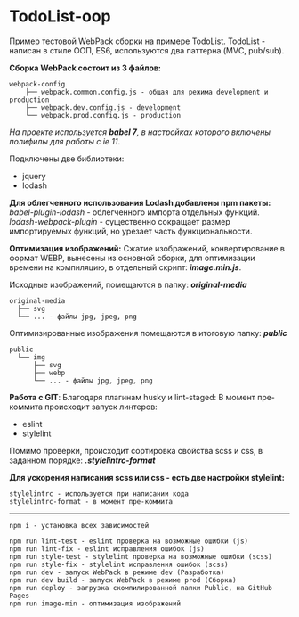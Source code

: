 # TodoList-oop

Пример тестовой WebPack сборки на примере TodoList.
TodoList - написан в стиле ООП, ES6, используются два паттерна (MVС, pub/sub).

**Сборка WebPack состоит из 3 файлов:**

```
webpack-config
    ├── webpack.common.config.js - общая для режима development и production
    ├── webpack.dev.config.js - development
    └── webpack.prod.config.js - production
```

_На проекте используется **babel 7**, в настройках которого включены полифилы
для работы с ie 11_.

Подключены две библиотеки:

- jquery
- lodash

**Для облегченного использования Lodash добавлены npm пакеты:**
_babel-plugin-lodash_ - облегченного импорта отдельных функций.
_lodash-webpack-plugin_ - существенно сокращает размер импортируемых функций,
но урезает часть функциональности.

**Оптимизация изображений:**
Сжатие изображений, конвертирование в формат WEBP, вынесены из основной сборки,
для оптимизации времени на компиляцию, в отдельный скрипт: **_image.min.js_**.

Исходные изображений, помещаются в папку: **_original-media_**

```
original-media
  ├── svg
  └── ... - файлы jpg, jpeg, png
```

Оптимизированные изображения помещаются в итоговую папку: **_public_**

```
public
  └── img
      ├── svg
      ├── webp
      └── ... - файлы jpg, jpeg, png
```

**Работа с GIT**:
Благодаря плагинам husky и lint-staged:
В момент пре-коммита происходит запуск линтеров:

- eslint
- stylelint

Помимо проверки, происходит сортировка свойства scss и css, в заданном порядке:
**_.stylelintrc-format_**

**Для ускорения написания scss или css - есть две настройки stylelint:**

```
stylelintrc - используется при написании кода
stylelintrc-format - в момент пре-коммита

```

---

```
npm i - установка всех зависимостей

npm run lint-test - eslint проверка на возможные ошибки (js)
npm run lint-fix - eslint исправления ошибок (js)
npm run style-test - stylelint проверка на возможные ошибки (scss)
npm run style-fix - stylelint исправления ошибок (scss)
npm run dev - запуск WebPack в режиме dev (Разработка)
npm run dev build - запуск WebPack в режиме prod (Сборка)
npm run deploy - загрузка скомпилированной папки Public, на GitHub Pages
npm run image-min - оптимизация изображений
```
